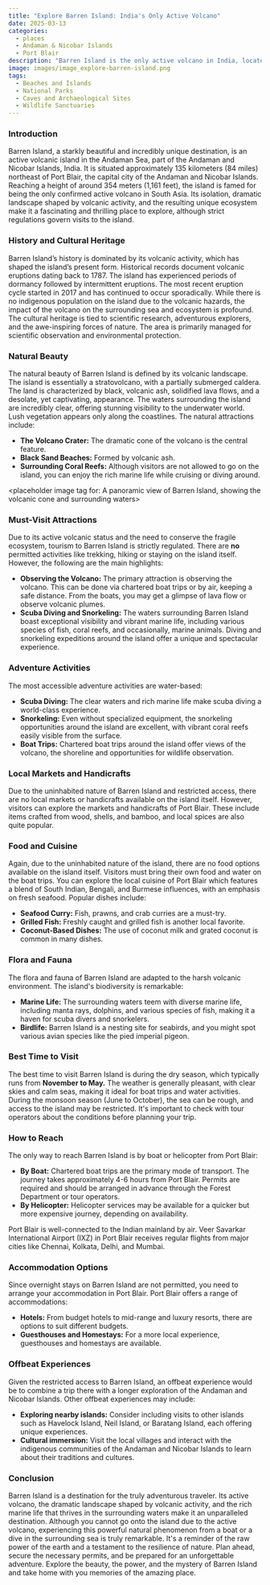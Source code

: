 ```yaml
---
title: "Explore Barren Island: India's Only Active Volcano"
date: 2025-03-13
categories:
  - places
  - Andaman & Nicobar Islands
  - Port Blair
description: "Barren Island is the only active volcano in India, located in the Andaman archipelago. It last erupted in 1991 and offers a unique opportunity for adventure seekers to witness volcanic landscapes and geothermal activities."
image: images/image_explore-barren-island.png
tags: 
  - Beaches and Islands
  - National Parks
  - Caves and Archaeological Sites
  - Wildlife Sanctuaries
---
```



### **Introduction**

Barren Island, a starkly beautiful and incredibly unique destination, is an active volcanic island in the Andaman Sea, part of the Andaman and Nicobar Islands, India. It is situated approximately 135 kilometers (84 miles) northeast of Port Blair, the capital city of the Andaman and Nicobar Islands. Reaching a height of around 354 meters (1,161 feet), the island is famed for being the only confirmed active volcano in South Asia. Its isolation, dramatic landscape shaped by volcanic activity, and the resulting unique ecosystem make it a fascinating and thrilling place to explore, although strict regulations govern visits to the island.

### **History and Cultural Heritage**

Barren Island’s history is dominated by its volcanic activity, which has shaped the island’s present form. Historical records document volcanic eruptions dating back to 1787. The island has experienced periods of dormancy followed by intermittent eruptions. The most recent eruption cycle started in 2017 and has continued to occur sporadically. While there is no indigenous population on the island due to the volcanic hazards, the impact of the volcano on the surrounding sea and ecosystem is profound. The cultural heritage is tied to scientific research, adventurous explorers, and the awe-inspiring forces of nature. The area is primarily managed for scientific observation and environmental protection.

### **Natural Beauty**

The natural beauty of Barren Island is defined by its volcanic landscape. The island is essentially a stratovolcano, with a partially submerged caldera. The land is characterized by black, volcanic ash, solidified lava flows, and a desolate, yet captivating, appearance. The waters surrounding the island are incredibly clear, offering stunning visibility to the underwater world. Lush vegetation appears only along the coastlines. The natural attractions include:

*   **The Volcano Crater:** The dramatic cone of the volcano is the central feature.
*   **Black Sand Beaches:** Formed by volcanic ash.
*   **Surrounding Coral Reefs:** Although visitors are not allowed to go on the island, you can enjoy the rich marine life while cruising or diving around.

<placeholder image tag for: A panoramic view of Barren Island, showing the volcanic cone and surrounding waters>

### **Must-Visit Attractions**

Due to its active volcanic status and the need to conserve the fragile ecosystem, tourism to Barren Island is strictly regulated. There are **no** permitted activities like trekking, hiking or staying on the island itself. However, the following are the main highlights:

*   **Observing the Volcano:** The primary attraction is observing the volcano. This can be done via chartered boat trips or by air, keeping a safe distance. From the boats, you may get a glimpse of lava flow or observe volcanic plumes.
*   **Scuba Diving and Snorkeling:** The waters surrounding Barren Island boast exceptional visibility and vibrant marine life, including various species of fish, coral reefs, and occasionally, marine animals. Diving and snorkeling expeditions around the island offer a unique and spectacular experience.

### **Adventure Activities**

The most accessible adventure activities are water-based:

*   **Scuba Diving:** The clear waters and rich marine life make scuba diving a world-class experience.
*   **Snorkeling:** Even without specialized equipment, the snorkeling opportunities around the island are excellent, with vibrant coral reefs easily visible from the surface.
*   **Boat Trips:** Chartered boat trips around the island offer views of the volcano, the shoreline and opportunities for wildlife observation.

<placeholder image tag for: Scuba diving around Barren Island>

### **Local Markets and Handicrafts**

Due to the uninhabited nature of Barren Island and restricted access, there are no local markets or handicrafts available on the island itself. However, visitors can explore the markets and handicrafts of Port Blair. These include items crafted from wood, shells, and bamboo, and local spices are also quite popular.

### **Food and Cuisine**

Again, due to the uninhabited nature of the island, there are no food options available on the island itself. Visitors must bring their own food and water on the boat trips. You can explore the local cuisine of Port Blair which features a blend of South Indian, Bengali, and Burmese influences, with an emphasis on fresh seafood. Popular dishes include:

*   **Seafood Curry:** Fish, prawns, and crab curries are a must-try.
*   **Grilled Fish:** Freshly caught and grilled fish is another local favorite.
*   **Coconut-Based Dishes:** The use of coconut milk and grated coconut is common in many dishes.

### **Flora and Fauna**

The flora and fauna of Barren Island are adapted to the harsh volcanic environment. The island's biodiversity is remarkable:

*   **Marine Life:** The surrounding waters teem with diverse marine life, including manta rays, dolphins, and various species of fish, making it a haven for scuba divers and snorkelers.
*   **Birdlife:** Barren Island is a nesting site for seabirds, and you might spot various avian species like the pied imperial pigeon.

<placeholder image tag for: View of marine life around Barren Island>

### **Best Time to Visit**

The best time to visit Barren Island is during the dry season, which typically runs from **November to May.** The weather is generally pleasant, with clear skies and calm seas, making it ideal for boat trips and water activities. During the monsoon season (June to October), the sea can be rough, and access to the island may be restricted. It's important to check with tour operators about the conditions before planning your trip.

### **How to Reach**

The only way to reach Barren Island is by boat or helicopter from Port Blair:

*   **By Boat:** Chartered boat trips are the primary mode of transport. The journey takes approximately 4-6 hours from Port Blair. Permits are required and should be arranged in advance through the Forest Department or tour operators.
*   **By Helicopter:** Helicopter services may be available for a quicker but more expensive journey, depending on availability.

Port Blair is well-connected to the Indian mainland by air. Veer Savarkar International Airport (IXZ) in Port Blair receives regular flights from major cities like Chennai, Kolkata, Delhi, and Mumbai.

### **Accommodation Options**

Since overnight stays on Barren Island are not permitted, you need to arrange your accommodation in Port Blair. Port Blair offers a range of accommodations:

*   **Hotels:** From budget hotels to mid-range and luxury resorts, there are options to suit different budgets.
*   **Guesthouses and Homestays:** For a more local experience, guesthouses and homestays are available.

### **Offbeat Experiences**

Given the restricted access to Barren Island, an offbeat experience would be to combine a trip there with a longer exploration of the Andaman and Nicobar Islands. Other offbeat experiences may include:

*   **Exploring nearby islands:** Consider including visits to other islands such as Havelock Island, Neil Island, or Baratang Island, each offering unique experiences.
*   **Cultural immersion:** Visit the local villages and interact with the indigenous communities of the Andaman and Nicobar Islands to learn about their traditions and cultures.

### **Conclusion**

Barren Island is a destination for the truly adventurous traveler. Its active volcano, the dramatic landscape shaped by volcanic activity, and the rich marine life that thrives in the surrounding waters make it an unparalleled destination. Although you cannot go onto the island due to the active volcano, experiencing this powerful natural phenomenon from a boat or a dive in the surrounding sea is truly remarkable. It's a reminder of the raw power of the earth and a testament to the resilience of nature. Plan ahead, secure the necessary permits, and be prepared for an unforgettable adventure. Explore the beauty, the power, and the mystery of Barren Island and take home with you memories of the amazing place.


